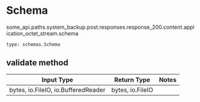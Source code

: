 # Schema
some_api.paths.system_backup.post.responses.response_200.content.application_octet_stream.schema
```
type: schemas.Schema
```

## validate method
Input Type | Return Type | Notes
------------ | ------------- | -------------
bytes, io.FileIO, io.BufferedReader | bytes, io.FileIO |
